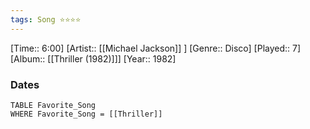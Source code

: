 ```yaml
---
tags: Song ⭐⭐⭐⭐ 
---
```

[Time:: 6:00]
[Artist:: [[Michael Jackson]] ]
[Genre:: Disco]
[Played:: 7]
[Album:: [[Thriller (1982)]]]
[Year:: 1982]
### Dates
````dataview
TABLE Favorite_Song
WHERE Favorite_Song = [[Thriller]]
````
